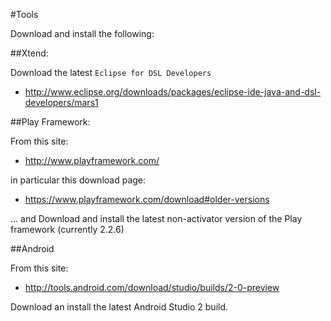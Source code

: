 #Tools

Download and install the following:

##Xtend:

Download the latest `Eclipse for DSL Developers`

- <http://www.eclipse.org/downloads/packages/eclipse-ide-java-and-dsl-developers/mars1>


##Play Framework:

From this site:

- <http://www.playframework.com/>

in particular this download page:

- <https://www.playframework.com/download#older-versions>

... and Download and install the latest non-activator version of the Play framework (currently 2.2.6)

##Android

From this site:

- <http://tools.android.com/download/studio/builds/2-0-preview>

Download an install the latest Android Studio 2 build.



